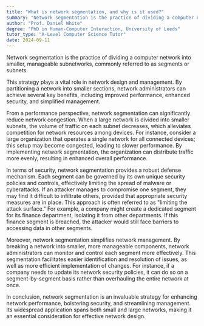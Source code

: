 ```yaml
---
title: "What is network segmentation, and why is it used?"
summary: "Network segmentation is the practice of dividing a computer network into subnetworks, each being a network segment or subnet."
author: "Prof. Daniel White"
degree: "PhD in Human-Computer Interaction, University of Leeds"
tutor_type: "A-Level Computer Science Tutor"
date: 2024-09-11
---
```


Network segmentation is the practice of dividing a computer network into smaller, manageable subnetworks, commonly referred to as segments or subnets.

This strategy plays a vital role in network design and management. By partitioning a network into smaller sections, network administrators can achieve several key benefits, including improved performance, enhanced security, and simplified management.

From a performance perspective, network segmentation can significantly reduce network congestion. When a large network is divided into smaller subnets, the volume of traffic on each subnet decreases, which alleviates competition for network resources among devices. For instance, consider a large organization that operates a single network for all connected devices; this setup may become congested, leading to slower performance. By implementing network segmentation, the organization can distribute traffic more evenly, resulting in enhanced overall performance.

In terms of security, network segmentation provides a robust defense mechanism. Each segment can be governed by its own unique security policies and controls, effectively limiting the spread of malware or cyberattacks. If an attacker manages to compromise one segment, they may find it difficult to infiltrate others, provided that appropriate security measures are in place. This approach is often referred to as "limiting the attack surface." For example, a company might create a dedicated segment for its finance department, isolating it from other departments. If this finance segment is breached, the attacker would still face barriers to accessing data in other segments.

Moreover, network segmentation simplifies network management. By breaking a network into smaller, more manageable components, network administrators can monitor and control each segment more effectively. This segmentation facilitates easier identification and resolution of issues, as well as more efficient implementation of changes. For instance, if a company needs to update its network security policies, it can do so on a segment-by-segment basis rather than overhauling the entire network at once.

In conclusion, network segmentation is an invaluable strategy for enhancing network performance, bolstering security, and streamlining management. Its widespread application spans both small and large networks, making it an essential consideration for effective network design.
    